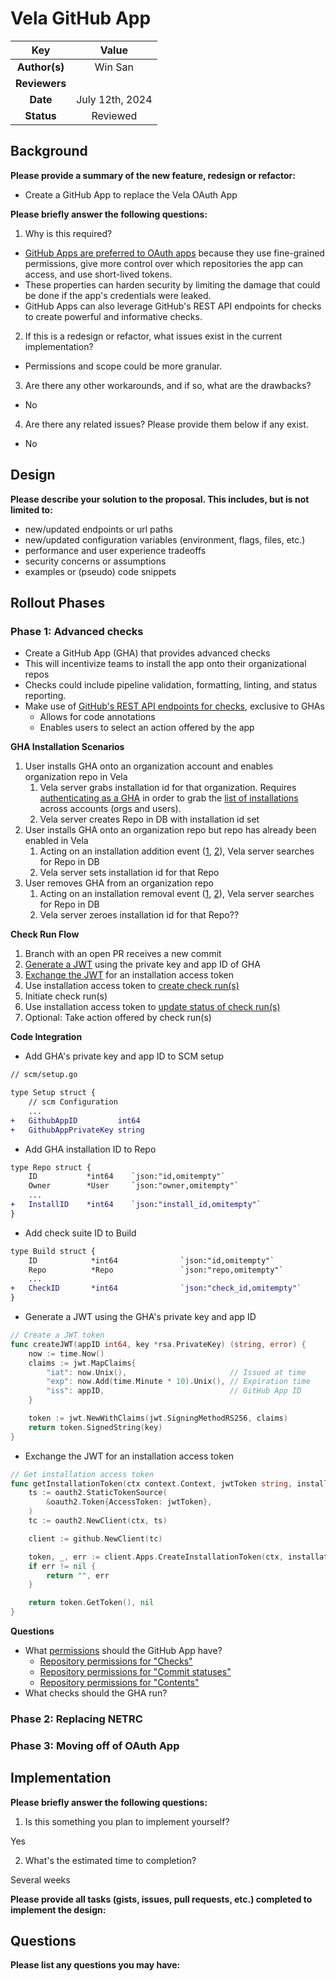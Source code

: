 # Vela GitHub App

<!--
The name of this markdown file should:

1. Short and contain no more then 30 characters

2. Contain the date of submission in MM-DD format

3. Clearly state what the proposal is being submitted for
-->

| Key           | Value |
| :-----------: | :---: |
| **Author(s)** | Win San |
| **Reviewers** |       |
| **Date**      | July 12th, 2024 |
| **Status**    | Reviewed |

<!--
If you're already working with someone, please add them to the proper author/reviewer category.

If not, please leave the reviewer category empty and someone from the Vela team will assign it to themself.

Here is a brief explanation of the different proposal statuses:

1. Reviewed: The proposal is currently under review or has been reviewed.

2. Accepted: The proposal has been accepted and is ready for implementation.

3. In Progress: An accepted proposal is being implemented by actual work.

NOTE: The design is subject to change during this phase.

4. Cancelled: While or before implementation the proposal was cancelled.

NOTE: This can happen for a multitude of reasons.

5. Complete: This feature/change is implemented.
-->

## Background

<!--
This section is intended to describe the new feature, redesign or refactor.
-->

**Please provide a summary of the new feature, redesign or refactor:**

<!--
Provide your description here.
-->

- Create a GitHub App to replace the Vela OAuth App

**Please briefly answer the following questions:**

1. Why is this required?

<!-- Answer here -->

- [GitHub Apps are preferred to OAuth apps](https://docs.github.com/en/apps/oauth-apps/building-oauth-apps/differences-between-github-apps-and-oauth-apps) because they use fine-grained permissions, give more control over which repositories the app can access, and use short-lived tokens. 
- These properties can harden security by limiting the damage that could be done if the app's credentials were leaked.
- GitHub Apps can also leverage GitHub's REST API endpoints for checks to create powerful and informative checks.

2. If this is a redesign or refactor, what issues exist in the current implementation?

<!-- Answer here -->
- Permissions and scope could be more granular.

3. Are there any other workarounds, and if so, what are the drawbacks?

<!-- Answer here -->

- No

4. Are there any related issues? Please provide them below if any exist.

<!-- Answer here -->

- No

## Design

<!--
This section is intended to explain the solution design for the proposal.

NOTE: If there are no current plans for a solution, please leave this section blank.
-->

**Please describe your solution to the proposal. This includes, but is not limited to:**

* new/updated endpoints or url paths
* new/updated configuration variables (environment, flags, files, etc.)
* performance and user experience tradeoffs
* security concerns or assumptions
* examples or (pseudo) code snippets

<!-- Answer here -->

## Rollout Phases
### Phase 1: Advanced checks
- Create a GitHub App (GHA) that provides advanced checks
- This will incentivize teams to install the app onto their organizational repos
- Checks could include pipeline validation, formatting, linting, and status reporting.
- Make use of [GitHub's REST API endpoints for checks](https://docs.github.com/en/enterprise-server@3.13/rest/checks?apiVersion=2022-11-28), exclusive to GHAs
	- Allows for code annotations
	- Enables users to select an action offered by the app

**GHA Installation Scenarios**
1. User installs GHA onto an organization account and enables organization repo in Vela
	1. Vela server grabs installation id for that organization. Requires [authenticating as a GHA](https://docs.github.com/en/enterprise-server@3.13/apps/creating-github-apps/authenticating-with-a-github-app/about-authentication-with-a-github-app#authentication-as-a-github-app) in order to grab the [list of installations](https://docs.github.com/en/enterprise-server@3.13/rest/apps/installations?apiVersion=2022-11-28#list-repositories-accessible-to-the-app-installation) across accounts (orgs and users).
	2. Vela server creates Repo in DB with installation id set
3. User installs GHA onto an organization repo but repo has already been enabled in Vela
	1. Acting on an installation addition event ([1](https://docs.github.com/en/enterprise-server@3.13/webhooks/webhook-events-and-payloads#installation), [2](https://docs.github.com/en/enterprise-server@3.13/webhooks/webhook-events-and-payloads#installation_repositories)), Vela server searches for Repo in DB
	2. Vela server sets installation id for that Repo
4. User removes GHA from an organization repo
	1. Acting on an installation removal event ([1](https://docs.github.com/en/enterprise-server@3.13/webhooks/webhook-events-and-payloads?actionType=deleted#installation), [2](https://docs.github.com/en/enterprise-server@3.13/webhooks/webhook-events-and-payloads?actionType=removed#installation_repositories)), Vela server searches for Repo in DB
	2. Vela server zeroes installation id for that Repo??

**Check Run Flow**
1. Branch with an open PR receives a new commit
2. [Generate a JWT](https://docs.github.com/en/apps/creating-github-apps/authenticating-with-a-github-app/generating-a-json-web-token-jwt-for-a-github-app) using the private key and app ID of GHA
3. [Exchange the JWT](https://docs.github.com/en/enterprise-server@3.13/apps/creating-github-apps/authenticating-with-a-github-app/authenticating-as-a-github-app-installation#using-an-installation-access-token-to-authenticate-as-an-app-installation) for an installation access token
5. Use installation access token to [create check run(s)](https://docs.github.com/en/enterprise-server@3.13/rest/checks/runs?apiVersion=2022-11-28#create-a-check-run)
6. Initiate check run(s)
7. Use installation access token to [update status of check run(s)](https://docs.github.com/en/enterprise-server@3.13/rest/checks/runs?apiVersion=2022-11-28#update-a-check-run)
8. Optional: Take action offered by check run(s)

**Code Integration**
- Add GHA's private key and app ID to SCM setup
```diff
// scm/setup.go

type Setup struct {
	// scm Configuration
	...
+	GithubAppID         int64
+	GithubAppPrivateKey string
```
- Add GHA installation ID to Repo
```diff
type Repo struct {
	ID           *int64    `json:"id,omitempty"`
	Owner        *User     `json:"owner,omitempty"`
	...
+	InstallID    *int64    `json:"install_id,omitempty"`
}
```
- Add check suite ID to Build
```diff
type Build struct {
	ID            *int64              `json:"id,omitempty"`
	Repo          *Repo               `json:"repo,omitempty"`
	...
+	CheckID       *int64              `json:"check_id,omitempty"`
}
```
- Generate a JWT using the GHA's private key and app ID
```go
// Create a JWT token
func createJWT(appID int64, key *rsa.PrivateKey) (string, error) {
    now := time.Now()
    claims := jwt.MapClaims{
        "iat": now.Unix(),                       // Issued at time
        "exp": now.Add(time.Minute * 10).Unix(), // Expiration time
        "iss": appID,                            // GitHub App ID
    }

    token := jwt.NewWithClaims(jwt.SigningMethodRS256, claims)
    return token.SignedString(key)
}
```
- Exchange the JWT for an installation access token
```go
// Get installation access token
func getInstallationToken(ctx context.Context, jwtToken string, installationID int64) (string, error) {
    ts := oauth2.StaticTokenSource(
        &oauth2.Token{AccessToken: jwtToken},
    )
    tc := oauth2.NewClient(ctx, ts)

    client := github.NewClient(tc)

    token, _, err := client.Apps.CreateInstallationToken(ctx, installationID, nil)
    if err != nil {
        return "", err
    }

    return token.GetToken(), nil
}
```

**Questions**
- What [permissions](https://docs.github.com/en/enterprise-server@3.13/rest/authentication/permissions-required-for-github-apps?apiVersion=2022-11-28) should the GitHub App have?
    - [Repository permissions for "Checks"](https://docs.github.com/en/enterprise-server@3.13/rest/authentication/permissions-required-for-github-apps?apiVersion=2022-11-28#repository-permissions-for-checks)
    - [Repository permissions for "Commit statuses"](https://docs.github.com/en/enterprise-server@3.13/rest/authentication/permissions-required-for-github-apps?apiVersion=2022-11-28#repository-permissions-for-commit-statuses)
    - [Repository permissions for "Contents"](https://docs.github.com/en/enterprise-server@3.13/rest/authentication/permissions-required-for-github-apps?apiVersion=2022-11-28#repository-permissions-for-contents)
- What checks should the GHA run?

### Phase 2: Replacing NETRC

### Phase 3: Moving off of OAuth App

## Implementation

<!--
This section is intended to explain how the solution will be implemented for the proposal.

NOTE: If there are no current plans for implementation, please leave this section blank.
-->

**Please briefly answer the following questions:**

1. Is this something you plan to implement yourself?

<!-- Answer here -->

Yes

2. What's the estimated time to completion?

<!-- Answer here -->

Several weeks

**Please provide all tasks (gists, issues, pull requests, etc.) completed to implement the design:**

<!-- Answer here -->

## Questions

**Please list any questions you may have:**

<!-- Answer here -->